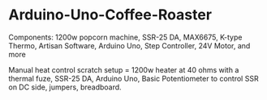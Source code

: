 # Arduino-Uno-Coffee-Roaster
Components: 1200w popcorn machine, SSR-25 DA, MAX6675, K-type Thermo, Artisan Software, Arduino Uno, Step Controller, 24V Motor, and more

Manual heat control scratch setup = 1200w heater at 40 ohms with a thermal fuze, SSR-25 DA, Arduino Uno, Basic Potentiometer to control SSR on DC side, jumpers, breadboard. 

